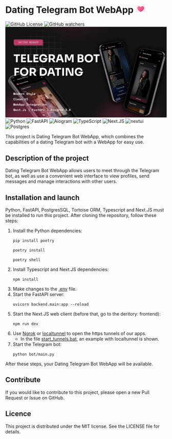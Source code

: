 # Dating Telegram Bot WebApp  <img width=32 src="./assets/logo.png">

![GitHub License](https://img.shields.io/github/license/AlexanderLukash/dating-telegram-bot-webapp)
![GitHub watchers](https://img.shields.io/github/watchers/AlexanderLukash/dating-telegram-bot-webapp)
<img src="./assets/cover.png">
![Python](https://img.shields.io/badge/-Python-070404?style=for-the-badge&logo=python)
![FastAPI](https://img.shields.io/badge/-Fastapi-070404?style=for-the-badge&logo=fastapi)
![Aiogram](https://img.shields.io/badge/-Aiogram-070404?style=for-the-badge&logo=telegram)
![TypeScript](https://img.shields.io/badge/-typescript-070404?style=for-the-badge&logo=typescript)
![Next.JS](https://img.shields.io/badge/-next.Js-070404?style=for-the-badge&logo=nextdotjs)
![nextui](https://img.shields.io/badge/-nextui-070404?style=for-the-badge&logo=nextui)
![Postgres](https://img.shields.io/badge/-Postgresql-070404?style=for-the-badge&logo=postgresql)

This project is Dating Telegram Bot WebApp, which combines the capabilities of a dating Telegram bot with a WebApp for
easy use.

## Description of the project

Dating Telegram Bot WebApp allows users to meet through the Telegram bot, as well as use a convenient web interface to
view profiles, send messages and manage interactions with other users.

## Installation and launch

Python, FastAPI, PostgresSQL, Tortoise ORM, Typescript and Next.JS must be installed to run this project. After cloning
the repository, follow these steps:

1. Install the Python dependencies:
    ```
    pip install poetry
    ```
    ```
    poetry install
    ```
    ```
    poetry shell
    ```
2. Install Typescript and Next.JS dependencies:
    ```
    npm install
    ```
3. Make changes to the [.env](/.env.example) file.
4. Start the FastAPI server:
    ```
    uvicorn backend.main:app --reload
    ```
5. Start the Next.JS web client (before that, go to the deritory: frontend):
    ```
    npm run dev
    ```
6. Use [Ngrok](https://ngrok.com/) or [localtunnel](https://theboroer.github.io/localtunnel-www/) to open the https
   tunnels of our apps.
    - In the file [start_tunnels.bat](start_tunnels.bat), an example with localtunnel is shown.
7. Start the Telegram bot:
    ```
    python bot/main.py
    ```

After these steps, your Dating Telegram Bot WebApp will be available.

## Contribute

If you would like to contribute to this project, please open a new Pull Request or Issue on GitHub.

## Licence

This project is distributed under the MIT license. See the LICENSE file for details.
